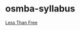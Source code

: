 # osmba-syllabus

[Less Than Free](http://abovethecrowd.com/2009/10/29/google-redefines-disruption-the-less-than-free-business-model/)
